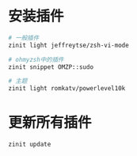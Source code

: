 # 安装插件
```bash
# 一般插件
zinit light jeffreytse/zsh-vi-mode

# ohmyzsh中的插件
zinit snippet OMZP::sudo

# 主题
zinit light romkatv/powerlevel10k
```
# 更新所有插件
```bash
zinit update
```